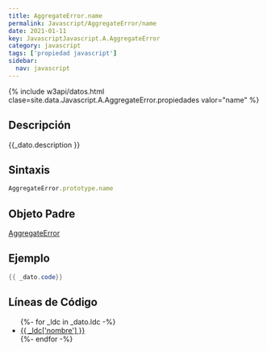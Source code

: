 ```yaml
---
title: AggregateError.name
permalink: Javascript/AggregateError/name
date: 2021-01-11
key: JavascriptJavascript.A.AggregateError
category: javascript
tags: ['propiedad javascript']
sidebar: 
  nav: javascript
---
```


{% include w3api/datos.html clase=site.data.Javascript.A.AggregateError.propiedades valor="name" %}

## Descripción
{{_dato.description }}

## Sintaxis
~~~javascript
AggregateError.prototype.name
~~~

## Objeto Padre
[AggregateError](/javascript/AggregateError/)

## Ejemplo
~~~java
{{ _dato.code}}
~~~

## Líneas de Código
<ul>
{%- for _ldc in _dato.ldc -%}
   <li>
       <a href="{{_ldc['url'] }}">{{ _ldc['nombre'] }}</a>
   </li>
{%- endfor -%}
</ul>
